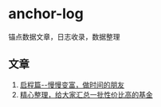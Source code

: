 # anchor-log

锚点数据文章，日志收录，数据整理

## 文章

1. [启程篇--慢慢变富，做时间的朋友](./article/01-启程篇/index.md)
2. [精心整理，给大家汇总一批性价比高的基金](./article/02-高分权益基金名单/index.md)
